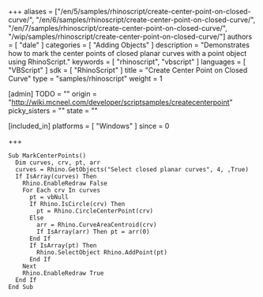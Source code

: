 +++
aliases = ["/en/5/samples/rhinoscript/create-center-point-on-closed-curve/", "/en/6/samples/rhinoscript/create-center-point-on-closed-curve/", "/en/7/samples/rhinoscript/create-center-point-on-closed-curve/", "/wip/samples/rhinoscript/create-center-point-on-closed-curve/"]
authors = [ "dale" ]
categories = [ "Adding Objects" ]
description = "Demonstrates how to mark the center points of closed planar curves with a point object using RhinoScript."
keywords = [ "rhinoscript", "vbscript" ]
languages = [ "VBScript" ]
sdk = [ "RhinoScript" ]
title = "Create Center Point on Closed Curve"
type = "samples/rhinoscript"
weight = 1

[admin]
TODO = ""
origin = "http://wiki.mcneel.com/developer/scriptsamples/createcenterpoint"
picky_sisters = ""
state = ""

[included_in]
platforms = [ "Windows" ]
since = 0

+++

```vbnet
Sub MarkCenterPoints()
  Dim curves, crv, pt, arr
  curves = Rhino.GetObjects("Select closed planar curves", 4, ,True)
  If IsArray(curves) Then
    Rhino.EnableRedraw False
    For Each crv In curves
      pt = vbNull
      If Rhino.IsCircle(crv) Then
        pt = Rhino.CircleCenterPoint(crv)
      Else
        arr = Rhino.CurveAreaCentroid(crv)
        If IsArray(arr) Then pt = arr(0)
      End If
      If IsArray(pt) Then
        Rhino.SelectObject Rhino.AddPoint(pt)
      End If
    Next        
    Rhino.EnableRedraw True
  End If
End Sub
```
